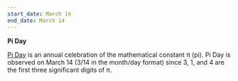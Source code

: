 ```yaml
---
start_date: March 14
end_date: March 14
---
```

**Pi Day**

[Pi Day](https://en.wikipedia.org/wiki/Pi_Day) is an annual celebration of the mathematical constant π (pi). Pi Day is observed on March 14 (3/14 in the month/day format) since 3, 1, and 4 are the first three significant digits of π.
